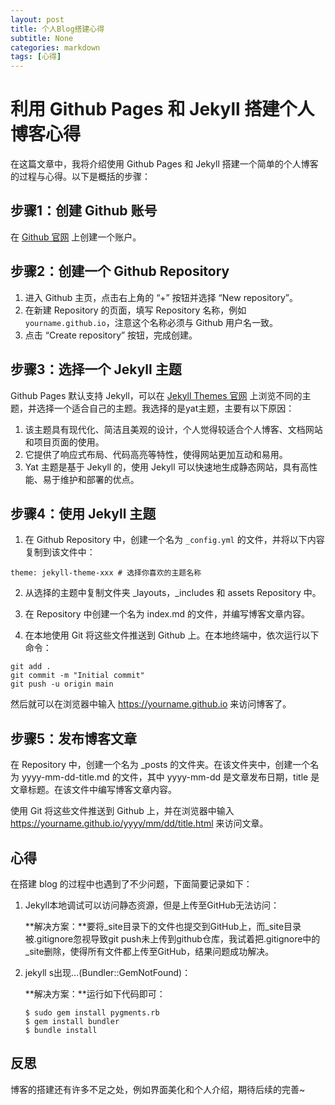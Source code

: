 ```yaml
---
layout: post
title: 个人Blog搭建心得
subtitle: None
categories: markdown
tags: [心得]
---
```

# 利用 Github Pages 和 Jekyll 搭建个人博客心得

在这篇文章中，我将介绍使用 Github Pages 和 Jekyll 搭建一个简单的个人博客的过程与心得。以下是概括的步骤：

## 步骤1：创建 Github 账号

在 [Github 官网](https://github.com/) 上创建一个账户。

## 步骤2：创建一个 Github Repository

1. 进入 Github 主页，点击右上角的 “+” 按钮并选择 “New repository”。
2. 在新建 Repository 的页面，填写 Repository 名称，例如 `yourname.github.io`，注意这个名称必须与 Github 用户名一致。
3. 点击 “Create repository” 按钮，完成创建。

## 步骤3：选择一个 Jekyll 主题

Github Pages 默认支持 Jekyll，可以在 [Jekyll Themes 官网](https://jekyllrb.com/docs/themes/) 上浏览不同的主题，并选择一个适合自己的主题。我选择的是yat主题，主要有以下原因：

1. 该主题具有现代化、简洁且美观的设计，个人觉得较适合个人博客、文档网站和项目页面的使用。
2. 它提供了响应式布局、代码高亮等特性，使得网站更加互动和易用。
3. Yat 主题是基于 Jekyll 的，使用 Jekyll 可以快速地生成静态网站，具有高性能、易于维护和部署的优点。

## 步骤4：使用 Jekyll 主题

1. 在 Github Repository 中，创建一个名为 `_config.yml` 的文件，并将以下内容复制到该文件中：
  ```
  theme: jekyll-theme-xxx # 选择你喜欢的主题名称
  ```
2. 从选择的主题中复制文件夹 _layouts，_includes 和 assets  Repository 中。

3. 在 Repository 中创建一个名为 index.md 的文件，并编写博客文章内容。

4. 在本地使用 Git 将这些文件推送到 Github 上。在本地终端中，依次运行以下命令：
```
git add .
git commit -m "Initial commit"
git push -u origin main
```
然后就可以在浏览器中输入 https://yourname.github.io 来访问博客了。

## 步骤5：发布博客文章
在 Repository 中，创建一个名为 _posts 的文件夹。在该文件夹中，创建一个名为 yyyy-mm-dd-title.md 的文件，其中 yyyy-mm-dd 是文章发布日期，title 是文章标题。在该文件中编写博客文章内容。

使用 Git 将这些文件推送到 Github 上，并在浏览器中输入 https://yourname.github.io/yyyy/mm/dd/title.html 来访问文章。

## 心得
在搭建 blog 的过程中也遇到了不少问题，下面简要记录如下：

1. Jekyll本地调试可以访问静态资源，但是上传至GitHub无法访问：

   **解决方案：**要将_site目录下的文件也提交到GitHub上，而_site目录被.gitignore忽视导致git push未上传到github仓库，我试着把.gitignore中的_site删除，使得所有文件都上传至GitHub，结果问题成功解决。

2. jekyll s出现...(Bundler::GemNotFound)：

   **解决方案：**运行如下代码即可：

   ```
   $ sudo gem install pygments.rb
   $ gem install bundler
   $ bundle install
   ```

## 反思
博客的搭建还有许多不足之处，例如界面美化和个人介绍，期待后续的完善~

   

   

   
